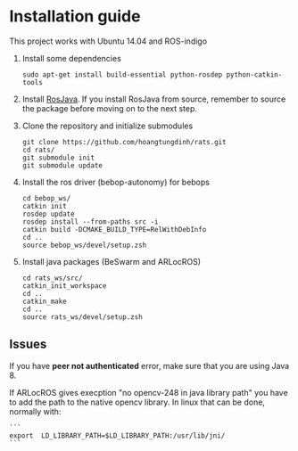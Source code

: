#  Installation guide
This project works with Ubuntu 14.04 and ROS-indigo

1. Install some dependencies

	```
	sudo apt-get install build-essential python-rosdep python-catkin-tools
	```

2. Install [RosJava](http://wiki.ros.org/rosjava/Tutorials/indigo/Installation). If you install RosJava from source, remember to source the package before moving on to the next step.

3. Clone the repository and initialize submodules


	```
	git clone https://github.com/hoangtungdinh/rats.git
	cd rats/
	git submodule init
	git submodule update
	```

4. Install the ros driver (bebop-autonomy) for bebops
	
	```
	cd bebop_ws/
	catkin init
	rosdep update
	rosdep install --from-paths src -i
	catkin build -DCMAKE_BUILD_TYPE=RelWithDebInfo
	cd ..
	source bebop_ws/devel/setup.zsh
	```

5. Install java packages (BeSwarm and ARLocROS)

	```
	cd rats_ws/src/
	catkin_init_workspace
	cd ..
	catkin_make
	cd ..
	source rats_ws/devel/setup.zsh
	```

## Issues
If you have **peer not authenticated** error, make sure that you are using Java 8.

If ARLocROS gives execption "no opencv-248 in java library path" you have to add the path to the native opencv library.
In linux that can be done, normally with:

    ```
    export  LD_LIBRARY_PATH=$LD_LIBRARY_PATH:/usr/lib/jni/
    ```
 

	
